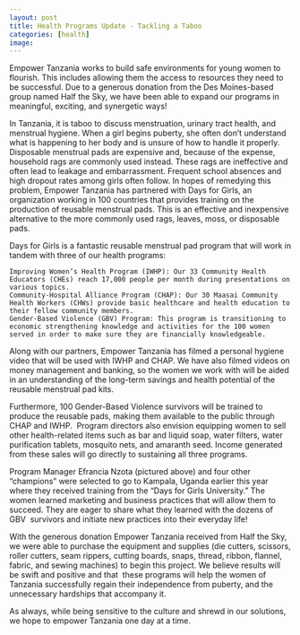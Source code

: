```yaml
---
layout: post
title: Health Programs Update - Tackling a Taboo
categories: [health]
image:
---
```

Empower Tanzania works to build safe environments for young women to flourish. This includes allowing them the access to resources they need to be successful. Due to a generous donation from the Des Moines-based group named Half the Sky, we have been able to expand our programs in meaningful, exciting, and synergetic ways!

In Tanzania, it is taboo to discuss menstruation, urinary tract health, and menstrual hygiene. When a girl begins puberty, she often don’t understand what is happening to her body and is unsure of how to handle it properly. Disposable menstrual pads are expensive and, because of the expense, household rags are commonly used instead. These rags are ineffective and often lead to leakage and embarrassment. Frequent school absences and high dropout rates among girls often follow. In hopes of remedying this problem, Empower Tanzania has partnered with Days for Girls, an organization working in 100 countries that provides training on the production of reusable menstrual pads. This is an effective and inexpensive alternative to the more commonly used rags, leaves, moss, or disposable pads.

Days for Girls is a fantastic reusable menstrual pad program that will work in tandem with three of our health programs:

 	Improving Women’s Health Program (IWHP): Our 33 Community Health Educators (CHEs) reach 17,000 people per month during presentations on various topics.
 	Community-Hospital Alliance Program (CHAP): Our 30 Maasai Community Health Workers (CHWs) provide basic healthcare and health education to their fellow community members.
 	Gender-Based Violence (GBV) Program: This program is transitioning to economic strengthening knowledge and activities for the 100 women served in order to make sure they are financially knowledgeable.

Along with our partners, Empower Tanzania has filmed a personal hygiene video that will be used with IWHP and CHAP. We have also filmed videos on money management and banking, so the women we work with will be aided in an understanding of the long-term savings and health potential of the reusable menstrual pad kits.

Furthermore, 100 Gender-Based Violence survivors will be trained to produce the reusable pads, making them available to the public through CHAP and IWHP.  Program directors also envision equipping women to sell other health-related items such as bar and liquid soap, water filters, water purification tablets, mosquito nets, and amaranth seed. Income generated from these sales will go directly to sustaining all three programs.

Program Manager Efrancia Nzota (pictured above) and four other “champions” were selected to go to Kampala, Uganda earlier this year where they received training from the “Days for Girls University.” The women learned marketing and business practices that will allow them to succeed. They are eager to share what they learned with the dozens of GBV  survivors and initiate new practices into their everyday life!

With the generous donation Empower Tanzania received from Half the Sky, we were able to purchase the equipment and supplies (die cutters, scissors, roller cutters, seam rippers, cutting boards, snaps, thread, ribbon, flannel, fabric, and sewing machines) to begin this project. We believe results will be swift and positive and that  these programs will help the women of Tanzania successfully regain their independence from puberty, and the unnecessary hardships that accompany it.

As always, while being sensitive to the culture and shrewd in our solutions, we hope to empower Tanzania one day at a time.

